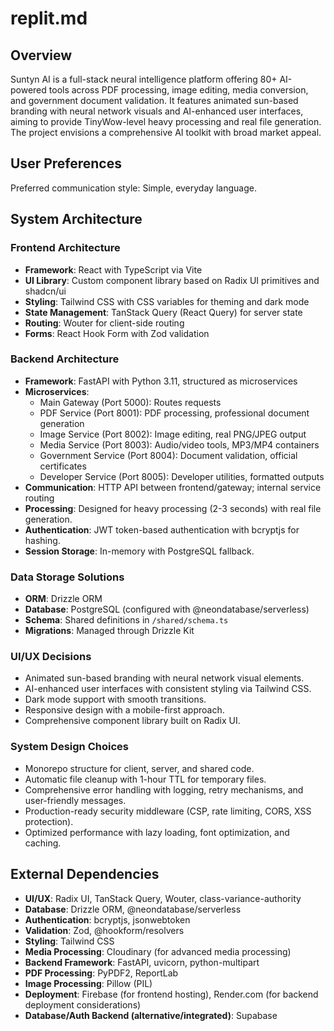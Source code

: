 # replit.md

## Overview

Suntyn AI is a full-stack neural intelligence platform offering 80+ AI-powered tools across PDF processing, image editing, media conversion, and government document validation. It features animated sun-based branding with neural network visuals and AI-enhanced user interfaces, aiming to provide TinyWow-level heavy processing and real file generation. The project envisions a comprehensive AI toolkit with broad market appeal.

## User Preferences

Preferred communication style: Simple, everyday language.

## System Architecture

### Frontend Architecture
- **Framework**: React with TypeScript via Vite
- **UI Library**: Custom component library based on Radix UI primitives and shadcn/ui
- **Styling**: Tailwind CSS with CSS variables for theming and dark mode
- **State Management**: TanStack Query (React Query) for server state
- **Routing**: Wouter for client-side routing
- **Forms**: React Hook Form with Zod validation

### Backend Architecture
- **Framework**: FastAPI with Python 3.11, structured as microservices
- **Microservices**:
    - Main Gateway (Port 5000): Routes requests
    - PDF Service (Port 8001): PDF processing, professional document generation
    - Image Service (Port 8002): Image editing, real PNG/JPEG output
    - Media Service (Port 8003): Audio/video tools, MP3/MP4 containers
    - Government Service (Port 8004): Document validation, official certificates
    - Developer Service (Port 8005): Developer utilities, formatted outputs
- **Communication**: HTTP API between frontend/gateway; internal service routing
- **Processing**: Designed for heavy processing (2-3 seconds) with real file generation.
- **Authentication**: JWT token-based authentication with bcryptjs for hashing.
- **Session Storage**: In-memory with PostgreSQL fallback.

### Data Storage Solutions
- **ORM**: Drizzle ORM
- **Database**: PostgreSQL (configured with @neondatabase/serverless)
- **Schema**: Shared definitions in `/shared/schema.ts`
- **Migrations**: Managed through Drizzle Kit

### UI/UX Decisions
- Animated sun-based branding with neural network visual elements.
- AI-enhanced user interfaces with consistent styling via Tailwind CSS.
- Dark mode support with smooth transitions.
- Responsive design with a mobile-first approach.
- Comprehensive component library built on Radix UI.

### System Design Choices
- Monorepo structure for client, server, and shared code.
- Automatic file cleanup with 1-hour TTL for temporary files.
- Comprehensive error handling with logging, retry mechanisms, and user-friendly messages.
- Production-ready security middleware (CSP, rate limiting, CORS, XSS protection).
- Optimized performance with lazy loading, font optimization, and caching.

## External Dependencies

- **UI/UX**: Radix UI, TanStack Query, Wouter, class-variance-authority
- **Database**: Drizzle ORM, @neondatabase/serverless
- **Authentication**: bcryptjs, jsonwebtoken
- **Validation**: Zod, @hookform/resolvers
- **Styling**: Tailwind CSS
- **Media Processing**: Cloudinary (for advanced media processing)
- **Backend Framework**: FastAPI, uvicorn, python-multipart
- **PDF Processing**: PyPDF2, ReportLab
- **Image Processing**: Pillow (PIL)
- **Deployment**: Firebase (for frontend hosting), Render.com (for backend deployment considerations)
- **Database/Auth Backend (alternative/integrated)**: Supabase
```